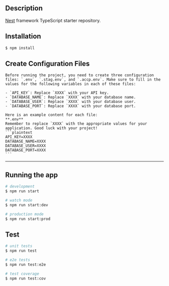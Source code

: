 ## Description

[Nest](https://github.com/nestjs/nest) framework TypeScript starter repository.

## Installation

```bash
$ npm install
```
## Create Configuration Files

    Before running the project, you need to create three configuration files: `.env`, `.stag.env`, and `.accp.env`. Make sure to fill in the values for the following variables in each of these files:

    - `API_KEY`: Replace `XXXX` with your API key.
    - `DATABASE_NAME`: Replace `XXXX` with your database name.
    - `DATABASE_USER`: Replace `XXXX` with your database user.
    - `DATABASE_PORT`: Replace `XXXX` with your database port.

    Here is an example content for each file:
    **.env**
    Remember to replace `XXXX` with the appropriate values for your application. Good luck with your project!
    ```plaintext
    API_KEY=XXXX
    DATABASE_NAME=XXXX
    DATABASE_USER=XXXX
    DATABASE_PORT=XXXX
    ```
---

## Running the app

```bash
# development
$ npm run start

# watch mode
$ npm run start:dev

# production mode
$ npm run start:prod
```

## Test

```bash
# unit tests
$ npm run test

# e2e tests
$ npm run test:e2e

# test coverage
$ npm run test:cov
```
